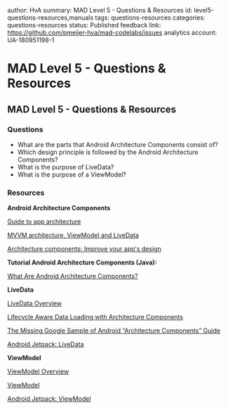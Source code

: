 author: HvA
summary: MAD Level 5 - Questions & Resources
id: level5-questions-resources,manuals
tags: questions-resources
categories: questions-resources
status: Published
feedback link: https://github.com/pmeijer-hva/mad-codelabs/issues
analytics account: UA-180951198-1

# MAD Level 5 - Questions & Resources

## MAD Level 5 - Questions & Resources

### Questions

- What are the parts that Android Architecture Components consist of?
- Which design principle is followed by the Android Architecture Components?
- What is the purpose of LiveData?
- What is the purpose of a ViewModel?

### Resources

**Android Architecture Components**

[Guide to app architecture](https://developer.android.com/jetpack/guide)

[MVVM architecture, ViewModel and LiveData](https://proandroiddev.com/mvvm-architecture-viewmodel-and-livedata-part-1-604f50cda1)

[Architecture components: Improve your app's design](https://www.youtube.com/watch?v=vOJCrbr144o&feature=youtu.be)

**Tutorial Android Architecture Components (Java):**

[What Are Android Architecture Components?](https://www.youtube.com/watch?v=ARpn-1FPNE4)

**LiveData**

[LiveData Overview](https://developer.android.com/topic/libraries/architecture/livedata)

[Lifecycle Aware Data Loading with Architecture Components](https://medium.com/androiddevelopers/lifecycle-aware-data-loading-with-android-architecture-components-f95484159de4)

[The Missing Google Sample of Android “Architecture Components” Guide](https://proandroiddev.com/the-missing-google-sample-of-android-architecture-components-guide-c7d6e7306b8f)

[Android Jetpack: LiveData](https://www.youtube.com/watch?v=OMcDk2_4LSk&feature=youtu.be)


**ViewModel**

[ViewModel Overview](https://developer.android.com/topic/libraries/architecture/viewmodel)

[ViewModel](https://developer.android.com/reference/android/arch/lifecycle/ViewModel)

[Android Jetpack: ViewModel](https://www.youtube.com/watch?v=5qlIPTDE274&feature=youtu.be)